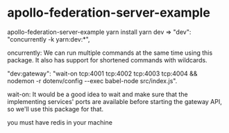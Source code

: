 # apollo-federation-server-example

apollo-federation-server-example
yarn install
yarn dev => "dev": "concurrently -k yarn:dev:*",

oncurrently: We can run multiple commands at the same time using this package. It also has support for shortened commands with wildcards.

"dev:gateway": "wait-on tcp:4001 tcp:4002 tcp:4003 tcp:4004 && nodemon -r dotenv/config --exec babel-node src/index.js".

wait-on: It would be a good idea to wait and make sure that the implementing services' ports are available before starting the gateway API, so we'll use this package for that.

you must have redis in your machine